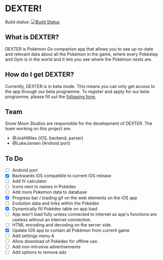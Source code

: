 # DEXTER!

Build status:  [![Build Status](https://travis-ci.com/JoshMiles/Dexter.svg?token=TQEpVyHaG3eKiyJP17Rp&branch=master)](https://travis-ci.com/JoshMiles/Dexter)

## What is DEXTER?
DEXTER is Pokémon Go companion app that allows you to see up-to-date and relevant data about all the Pokémon in the game, where every Pokéstop and Gym is in the world and it lets you see where the Pokémon nests are.

## How do I get DEXTER?
Currently, DEXTER is in beta mode. This means you can only get access to the app through our beta programme. To register and apply for our beta programme, please fill out the [following form](https://goo.gl/forms/1zSz1tq10EJNdiHC2).

## Team
Snow Moon Studios are responsible for the development of DEXTER.
The team working on this project are:
- @JoshMiles (iOS, backend, parser)
- @LukeJansen (Android port)

## To Do
- [ ] Android port
- [x] Backwards iOS compatible to current iOS release
- [ ] Add IV calculator
- [ ] Icons next to names in Pokédex
- [ ] Add more Pokemon data to database
- [x] Progress bar / loading gif on the web elements on the iOS app
- [ ] Evolution data and links within the Pokédex
- [x] Dynamically fill Pokédex table on app load
- [ ] App won't load fully unless connected to internet as app's functions are useless without an internet connection.
- [ ] HTML encoding and decoding on the server side.
- [x] Update iOS app to contain all Pokémon from current game
- [ ] Add settings menu A
- [ ] Allow download of Pokédex for offline use.
- [ ] Add non-intrusive advertisements
- [ ] Add options to remove ads 
